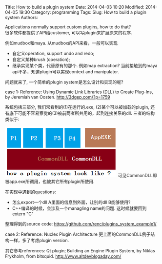 Title: How to build a plugin system 
Date: 2014-04-03 10:20
Modified: 2014-04-05 19:30
Category: programming 
Tags: 
Slug: How to build a plugin system 
Authors: 

Applications normally support custom plugins, how to do that?  
很多软件都提供了API给customer, 可以写plugin来扩展原来的程序. 

例如mudbox和maya. 从mudbox的API来看，一般可以实现
- 自定义operation, support undo and redo;
- 自定义某种brush (operation); 
- 继承实现某个类，代替原有的那个. 例如map extraction? 
当前接触到的maya api不多，知道plugin可以实现context and manipulator.

问题就来了, 一个简单的plugin system是怎么设计和实现的呢? 

case 1: 
Reference: Using Dynamic Link Libraries (DLL) to Create Plug-Ins, by Jeremiah van Oosten. 
http://3dgep.com/?p=1759 

系统包括三部分, 我们常看到的(1)在运行的.exe, (2)某个可以被加载的plugin, 还有底下可能不容易察觉的(3)被前两者所共用的，起到连接关系的dll. 三者的结构类似于: 
   
  ![Alt text](data/how_plugin_system_work.PNG "plugin system example1")
可见CommonDLL即被app.exe所调用，也被其它所有plugin所使用.

在实现中遇到的questions: 
- 怎么export一个dll A里面的信息到外面，让别的dll B能够使用? 
- C++编译的时候，会涉及一个managling name的问题. 这时候就要回到extern "C"

整理得到的source code: https://github.com/renc/plugins_system_example1/

case 2: 
Reference: Nuclex Plugin Architecture
更上面的CommonDLL例子结构一样，多了考虑plugin version. 

其它参考references: 
Qt plugin; 
Building an Engine Plugin System, by Niklas Frykholm, from bitsquid. http://www.altdevblogaday.com/ 



